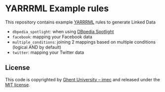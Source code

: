 # YARRRML Example rules

This repository contains example [YARRRML](https://w3id.org/yarrrml) rules to generate Linked Data

- `dbpedia_spotlight`: when using [DBpedia Spotlight](https://www.dbpedia-spotlight.org/)
- `facebook`: mapping your Facebook data
- `multiple_conditions`: joining 2 mappings based on multiple conditions (logical AND by default)
- `twitter`: mapping your Twitter data

## License

This code is copyrighted by [Ghent University – imec](http://idlab.ugent.be/) and released under the [MIT license](http://opensource.org/licenses/MIT).
